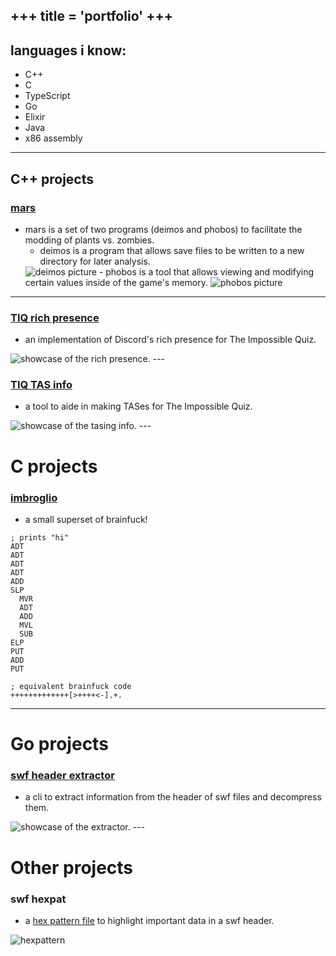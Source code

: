 +++
title = 'portfolio'
+++
---
## languages i know:
  - C++
  - C
  - TypeScript
  - Go
  - Elixir
  - Java
  - x86 assembly
---

## C++ projects

### [mars](https://github.com/saturnaliam/mars)<br>
- mars is a set of two programs (deimos and phobos) to facilitate the modding of plants vs. zombies.
  - deimos is a program that allows save files to be written to a new directory for later analysis.
  <img src="/images/deimos.png" alt="deimos picture" style="max-width: 100%; height: auto;">
  - phobos is a tool that allows viewing and modifying certain values inside of the game's memory.
  <img src="/images/phobos.png" alt="phobos picture" style="max-width: 100%; height: auto;">
---

### [TIQ rich presence](https://github.com/saturnaliam/TIQ-RPC)
- an implementation of Discord's rich presence for The Impossible Quiz.
<img src="/images/richpresence.png" alt="showcase of the rich presence." style="max-width: 100%; height: auto;">
---

### [TIQ TAS info](https://github.com/saturnaliam/TIQ-TASing-Info)
- a tool to aide in making TASes for The Impossible Quiz.
<img src="/images/tas-help.png" alt="showcase of the tasing info." style="max-width: 100%; height: auto;">
---

# C projects
### [imbroglio](https://github.com/saturnaliam/imbroglio)
- a small superset of brainfuck!
```
; prints "hi"
ADT
ADT
ADT
ADT
ADD
SLP
  MVR
  ADT
  ADD
  MVL
  SUB
ELP
PUT
ADD
PUT

; equivalent brainfuck code
+++++++++++++[>++++<-].+.
```
---

# Go projects
### [swf header extractor](https://github.com/saturnaliam/swf-header-extractor)
- a cli to extract information from the header of swf files and decompress them.
<img src="/images/swf.png" alt="showcase of the extractor." style="max-width: 100%; height: auto;">
---

# Other projects
### swf hexpat
- a [hex pattern file](https://docs.werwolv.net/pattern-language/) to highlight important data in a swf header.
<img src="/images/hexpat.png" alt="hexpattern" style="max-width: 100%; height: auto;">